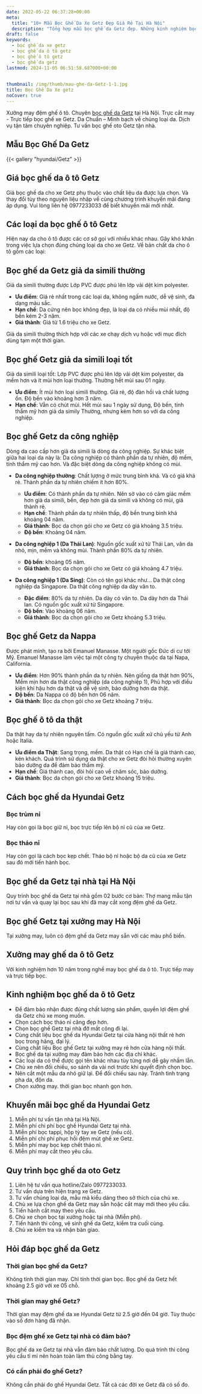 ```yaml
---
date: 2022-05-22 06:37:28+00:00
meta:
  title: "10+ Mẫu Bọc Ghế Da Xe Getz Đẹp Giá Rẻ Tại Hà Nội"
  description: "Tổng hợp mẫu bọc ghế da Getz đẹp. Những kinh nghiệm bọc ghế ô tô Getz. Bảng giá bọc ghế da xe Getz. Chương trình khuyến mãi bọc ghế Hyundai Getz"
draft: false
keywords:
  - bọc ghế da xe getz
  - bọc ghế da ô tô getz
  - bọc ghế ô tô getz
  - bọc ghế da getz
lastmod: 2024-11-05 06:51:58.687000+00:00

  
thumbnail: /img/thumb/mau-ghe-da-Getz-1-1.jpg
title: Bọc Ghế Da Xe getz
noCover: true
---
```


Xưởng may đệm ghế ô tô. Chuyên [bọc ghế da Getz](https://bocgheoto.vn/hyundai/boc-ghe-da-xe-getz.html/) tại Hà Nội. Trực cắt may - Trực tiếp bọc ghế xe Getz. Da Chuẩn – Minh bạch về chủng loại da. Dịch vụ tận tâm chuyên nghiệp. Tư vấn bọc ghế oto Getz tận nhà.

## Mẫu Bọc Ghế Da Getz
{{< gallery "hyundai/Getz" >}}

## Giá bọc ghế da ô tô Getz

Giá bọc ghế da cho xe Getz phụ thuộc vào chất liệu da được lựa chọn. Và thay đổi tùy theo nguyên liệu nhập về cùng chương trình khuyến mãi đang áp dụng. Vui lòng liên hệ 0977233033 để biết khuyến mãi mới nhất.

## Các loại da bọc ghế ô tô Getz

Hiện nay da cho ô tô được các cơ sở gọi với nhiều khác nhau. Gây khó khăn trong việc lựa chọn đúng chủng loại da cho xe Getz. Về bản chất da cho ô tô gồm các loại:

## Bọc ghế da Getz giả da simili thường

Giả da simili thường được Lớp PVC được phủ lên lớp vải dệt kim polyester.

- **Ưu điểm**: Giá rẻ nhất trong các loại da, không ngấm nước, dễ vệ sinh, đa dạng màu sắc.
- **Hạn chế**: Da cứng nên bọc không đẹp, là loại da có nhiều mùi nhất, độ bền kém 2-3 năm.
- **Giá thành**: Giá từ 1.6 triệu cho xe Getz.

Giả da simili thường thích hợp với các xe chạy dịch vụ hoặc với mục đích dùng tạm một thời gian.

## Bọc ghế Getz giả da simili loại tốt

Giả da simili loại tốt: Lớp PVC được phủ lên lớp vải dệt kim polyester, da mềm hơn và ít mùi hơn loại thường. Thường hết mùi sau 01 ngày.

- **Ưu điểm**: Ít mùi hơn loại simili thường. Giá rẻ, độ đàn hồi và chất lượng ổn. Độ bền vào khoảng hơn 3 năm.
- **Hạn chế**: Vẫn có chút mùi. Hết mùi sau 1 ngày sử dụng, Độ bền, tính thẩm mỹ hơn giả da simily Thường, nhưng kém hơn so với da công nghiệp.

## Bọc ghế Getz da công nghiệp

Dòng da cao cấp hơn giả da simili là dòng da công nghiệp. Sự khác biệt giữa hai loại da này là: Da công nghiệp có thành phần da tự nhiên, độ mềm, tính thẩm mỹ cao hơn. Và đặc biệt dòng da công nghiệp không có mùi.

- **Da công nghiệp thường**: Chất lượng ở mức trung bình khá. Và có giá khá rẻ. Thành phần da tự nhiên chiếm ít hơn 80%.
  - **Ưu điểm**: Có thành phần da tự nhiên. Nên sờ vào có cảm giác mềm hơn giả da simili, bền, đẹp hơn giả da simili và không có mùi, giá thành rẻ.
  - **Hạn chế**: Thành phần da tự nhiên thấp, độ bền trung bình khá khoảng 04 năm.
  - **Giá thành**: Bọc da chọn gói cho xe Getz có giá khoảng 3.5 triệu.
  - **Độ bền**: Khoảng 04 năm.

- **Da công nghiệp 1 (Da Thái Lan)**: Nguồn gốc xuất xứ từ Thái Lan, vân da nhỏ, mịn, mềm và không mùi. Thành phần 80% da tự nhiên.
  - **Độ bền**: khoảng 05 năm.
  - **Giá thành**: Bọc da chọn gói cho xe Getz có giá khoảng 4.7 triệu.

- **Da công nghiệp 1 (Da Sing)**: Còn có tên gọi khác như... Da thật công nghiệp da Singapore. Da thật công nghiệp da dày vân to.
  - **Đặc điểm**: 80% da tự nhiên. Da dày có vân to. Da dày hơn da Thái lan. Có nguồn gốc xuất xứ từ Singapore.
  - **Độ bền**: Vào khoảng 06 năm.
  - **Giá thành**: Bọc da chọn gói cho xe Getz khoảng 5.3 triệu.

## Bọc ghế Getz da Nappa

Được phát minh, tạo ra bởi Emanuel Manasse. Một người gốc Đức di cư tới Mỹ. Emanuel Manasse làm việc tại một công ty chuyên thuộc da tại Napa, California.

- **Ưu điểm**: Hơn 90% thành phần da tự nhiên. Nên giống da thật hơn 90%, Mềm mịn hơn da thật công nghiệp (da công nghiệp 1), Phù hợp với điều kiện khí hậu hơn da thật và dễ vệ sinh, bảo dưỡng hơn da thật.
- **Độ bền**: Da Nappa có độ bền hơn 06 năm.
- **Giá thành**: Bọc da chọn gói cho xe Getz khoảng 7 triệu.

## Bọc ghế ô tô da thật

Da thật hay da tự nhiên nguyên tấm. Có nguồn gốc xuất xứ chủ yếu từ Anh hoặc Italia.

- **Ưu điểm da Thật**: Sang trọng, mềm. Da thật có Hạn chế là giá thành cao, kén khách. Quá trình sử dụng da thật cho xe Getz đòi hỏi thường xuyên bảo dưỡng da để đảm bảo thẩm mỹ.
- **Hạn chế**: Giá thành cao, đòi hỏi cao về chăm sóc, bảo dưỡng.
- **Giá thành**: Bọc da chọn gói cho xe Getz khoảng 15 triệu.

## Cách bọc ghế da Hyundai Getz

### Bọc trùm nỉ

Hay còn gọi là bọc giữ nỉ, bọc trực tiếp lên bộ nỉ cũ của xe Getz.

### Bọc tháo nỉ

Hay còn gọi là cách bọc kẹp chết. Tháo bộ nỉ hoặc bộ da cũ của xe Getz sau đó mới tiến hành bọc.

## Bọc ghế da Getz tại nhà tại Hà Nội

Quy trình bọc ghế da Getz tại nhà gồm 02 bước cơ bản: Thợ mang mẫu tận nơi tư vấn và quay lại bọc sau khi đã may cắt xong đệm ghế da Getz.

## Bọc ghế Getz tại xưởng may Hà Nội

Tại xưởng may, luôn có đệm ghế da Getz may sẵn với các màu phổ biến.

## Xưởng may ghế da ô tô Getz

Với kinh nghiệm hơn 10 năm trong nghề may bọc ghế da ô tô. Trực tiếp may và trực tiếp bọc.

## Kinh nghiệm bọc ghế da ô tô Getz

- Để đảm bảo nhận được đúng chất lượng sản phẩm, quyền lợi đệm ghế da Getz chủ xe mong muốn.
- Chọn cách bọc tháo nỉ căng đẹp hơn.
- Chọn bọc ghế Getz tại nhà đỡ mất công đi lại.
- Cùng chất liệu bọc ghế da Hyundai Getz tại cửa hàng nội thất rẻ hơn bọc trong hãng, đại lý.
- Cùng chất liệu Bọc ghế Getz tại xưởng may rẻ hơn cửa hàng nội thất.
- Bọc ghế da tại xưởng may đảm bảo hơn các địa chỉ khác.
- Các loại da có thể được gọi tên khác nhau tùy từng nơi dễ gây nhầm lẫn.
- Chủ xe nên đối chiếu, so sánh da vài nơi trước khi quyết định chọn bọc.
- Nên cắt một mẫu da nhỏ giữ lại. Để đối chiếu sau này. Tránh tình trạng pha da, độn da.
- Chọn xưởng may. thời gian bọc nhanh gọn hơn.

## Khuyến mãi bọc ghế da Hyundai Getz

1. Miễn phí tư vấn tận nhà tại Hà Nội.
2. Miễn phí chi phí bọc ghế Hyundai Getz tại nhà.
3. Miễn phí bọc tappi, hộp tỳ tay xe Getz (nếu có).
4. Miễn phí chi phí phục hồi đệm mút ghế xe Getz.
5. Miễn phí may bọc kẹp chết tháo nỉ.
6. Miễn phí may cắt theo yêu cầu.

## Quy trình bọc ghế da oto Getz

1. Liên hệ tư vấn qua hotline/Zalo 0977233033.
2. Tư vấn dựa trên hiện trạng xe Getz.
3. Tư vấn chủng loại da, mẫu mã kiểu dáng theo sở thích của chủ xe.
4. Chủ xe lựa chọn ghế da Getz may sẵn hoặc cắt may mới theo yêu cầu.
5. Tiến hành cắt may theo yêu cầu.
6. Chủ xe chọn bọc tại xưởng hoặc tại nhà (Miễn phí).
7. Tiến hành thi công, vệ sinh ghế da Getz, kiểm tra cuối cùng.
8. Chủ xe kiểm tra và nhận bàn giao.

## Hỏi đáp bọc ghế da Getz

### Thời gian bọc ghế da Getz?

Không tính thời gian may. Chỉ tính thời gian bọc. Bọc ghế da Getz hết khoảng 2.5 giờ với xe 05 chỗ.

### Thời gian may ghế Getz?

Thời gian may đệm ghế da xe Hyundai Getz từ 2.5 giờ đến 04 giờ. Tùy thuộc vào số đơn hàng đã nhận.

### Bọc đệm ghế xe Getz tại nhà có đảm bảo?

Bọc ghế da xe Getz tại nhà vẫn đảm bảo chất lượng. Do quá trình thi công yêu cầu tỉ mỉ nên hoàn toàn làm thủ công bằng tay.

### Có cần phải đo ghế Getz?

Không cần phải đo ghế Hyundai Getz. Tất cả các đời xe Getz đã có số đo.
 